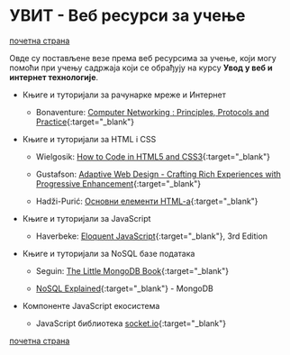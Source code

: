 # УВИТ - Веб ресурси за учење  

[почетна страна](/README.md)

Овде су постављене везе према веб ресурсима за учење, који могу помоћи при учењу садржаја који се обрађују на курсу **Увод у веб и интернет технологије**.

* Књиге и туторијали за рачунарке мреже и Интернет  

  * Bonaventure: [Computer Networking : Principles, Protocols and Practice](https://www.saylor.org/site/wp-content/uploads/2012/02/Computer-Networking-Principles-Bonaventure-1-30-31-OTC1.pdf){:target="_blank"}  

* Књиге и туторијали за HTML i CSS

  * Wielgosik: [How to Code in HTML5 and CSS3](http://howtocodeinhtml.com/index.html#toc){:target="_blank"}

  * Gustafson: [Adaptive Web Design - Crafting Rich Experiences with Progressive Enhancement](https://adaptivewebdesign.info/1st-edition/read/){:target="_blank"}

  * Hadži-Purić: [Основни елементи HTML-a](http://poincare.matf.bg.ac.rs/~jelenagr/op/htmlskola.htm){:target="_blank"}

* Књиге и туторијали за JavaScript

  * Haverbeke: [Eloquent JavaScript](https://eloquentjavascript.net/){:target="_blank"}, 3rd Edition  

* Књиге и туторијали за NoSQL базе података  

  * Seguin: [The Little MongoDB Book](https://www.openmymind.net/mongodb.pdf){:target="_blank"}

  * [NoSQL Explained](https://www.mongodb.com/nosql-explained){:target="_blank"} - MongoDB  

* Компоненте JavaScript екосистема

  * JavaScript библиотека [socket.io](https://socket.io/docs/){:target="_blank"}

[почетна страна](/README.md)